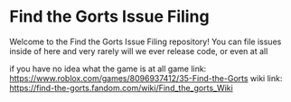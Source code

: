 # Find the Gorts Issue Filing
Welcome to the Find the Gorts Issue Filing repository!
You can file issues inside of here
and very rarely will we ever release code, or even at all

if you have no idea what the game is at all
game link: https://www.roblox.com/games/8096937412/35-Find-the-Gorts
wiki link:  https://find-the-gorts.fandom.com/wiki/Find_the_gorts_Wiki